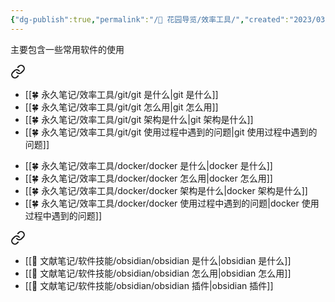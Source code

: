 ```yaml
---
{"dg-publish":true,"permalink":"/🌱 花园导览/效率工具/","created":"2023/03/04 00:00:51","updated":"2023/03/07 13:15:42"}
---
```



主要包含一些常用软件的使用


<div class="transclusion internal-embed is-loaded"><a class="markdown-embed-link" href="///git/git/" aria-label="Open link"><svg xmlns="http://www.w3.org/2000/svg" width="24" height="24" viewBox="0 0 24 24" fill="none" stroke="currentColor" stroke-width="2" stroke-linecap="round" stroke-linejoin="round" class="svg-icon lucide-link"><path d="M10 13a5 5 0 0 0 7.54.54l3-3a5 5 0 0 0-7.07-7.07l-1.72 1.71"></path><path d="M14 11a5 5 0 0 0-7.54-.54l-3 3a5 5 0 0 0 7.07 7.07l1.71-1.71"></path></svg></a><div class="markdown-embed">





- [[🍀 永久笔记/效率工具/git/git 是什么\|git 是什么]]
- [[🍀 永久笔记/效率工具/git/git 怎么用\|git 怎么用]]
- [[🍀 永久笔记/效率工具/git/git 架构是什么\|git 架构是什么]]
- [[🍀 永久笔记/效率工具/git/git 使用过程中遇到的问题\|git 使用过程中遇到的问题]]

</div></div>



<div class="transclusion internal-embed is-loaded"><div class="markdown-embed">





- [[🍀 永久笔记/效率工具/docker/docker 是什么\|docker 是什么]]
- [[🍀 永久笔记/效率工具/docker/docker 怎么用\|docker 怎么用]]
- [[🍀 永久笔记/效率工具/docker/docker 架构是什么\|docker 架构是什么]]
- [[🍀 永久笔记/效率工具/docker/docker 使用过程中遇到的问题\|docker 使用过程中遇到的问题]]

</div></div>



<div class="transclusion internal-embed is-loaded"><a class="markdown-embed-link" href="///obsidian/obsidian/" aria-label="Open link"><svg xmlns="http://www.w3.org/2000/svg" width="24" height="24" viewBox="0 0 24 24" fill="none" stroke="currentColor" stroke-width="2" stroke-linecap="round" stroke-linejoin="round" class="svg-icon lucide-link"><path d="M10 13a5 5 0 0 0 7.54.54l3-3a5 5 0 0 0-7.07-7.07l-1.72 1.71"></path><path d="M14 11a5 5 0 0 0-7.54-.54l-3 3a5 5 0 0 0 7.07 7.07l1.71-1.71"></path></svg></a><div class="markdown-embed">





- [[🌿 文献笔记/软件技能/obsidian/obsidian 是什么\|obsidian 是什么]]
- [[🌿 文献笔记/软件技能/obsidian/obsidian 怎么用\|obsidian 怎么用]]
- [[🌿 文献笔记/软件技能/obsidian/obsidian 插件\|obsidian 插件]]

</div></div>

